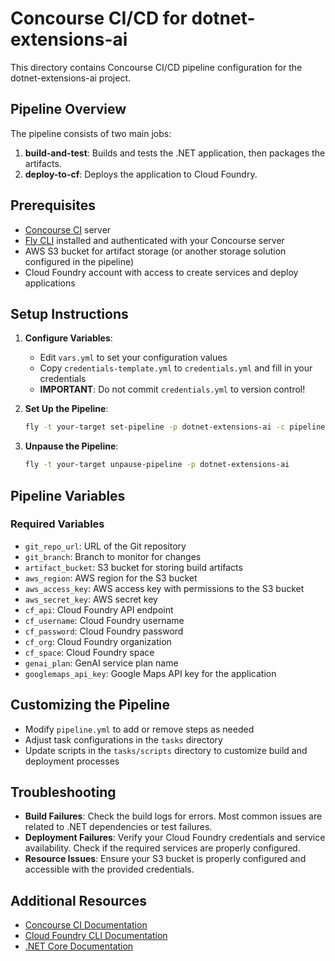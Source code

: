 # Concourse CI/CD for dotnet-extensions-ai

This directory contains Concourse CI/CD pipeline configuration for the dotnet-extensions-ai project.

## Pipeline Overview

The pipeline consists of two main jobs:

1. **build-and-test**: Builds and tests the .NET application, then packages the artifacts.
2. **deploy-to-cf**: Deploys the application to Cloud Foundry.

## Prerequisites

- [Concourse CI](https://concourse-ci.org/) server
- [Fly CLI](https://concourse-ci.org/fly.html) installed and authenticated with your Concourse server
- AWS S3 bucket for artifact storage (or another storage solution configured in the pipeline)
- Cloud Foundry account with access to create services and deploy applications

## Setup Instructions

1. **Configure Variables**:
   - Edit `vars.yml` to set your configuration values
   - Copy `credentials-template.yml` to `credentials.yml` and fill in your credentials
   - **IMPORTANT**: Do not commit `credentials.yml` to version control!

2. **Set Up the Pipeline**:
   ```bash
   fly -t your-target set-pipeline -p dotnet-extensions-ai -c pipeline.yml -l vars.yml -l credentials.yml
   ```

3. **Unpause the Pipeline**:
   ```bash
   fly -t your-target unpause-pipeline -p dotnet-extensions-ai
   ```

## Pipeline Variables

### Required Variables

- `git_repo_url`: URL of the Git repository
- `git_branch`: Branch to monitor for changes
- `artifact_bucket`: S3 bucket for storing build artifacts
- `aws_region`: AWS region for the S3 bucket
- `aws_access_key`: AWS access key with permissions to the S3 bucket
- `aws_secret_key`: AWS secret key
- `cf_api`: Cloud Foundry API endpoint
- `cf_username`: Cloud Foundry username
- `cf_password`: Cloud Foundry password
- `cf_org`: Cloud Foundry organization
- `cf_space`: Cloud Foundry space
- `genai_plan`: GenAI service plan name
- `googlemaps_api_key`: Google Maps API key for the application

## Customizing the Pipeline

- Modify `pipeline.yml` to add or remove steps as needed
- Adjust task configurations in the `tasks` directory
- Update scripts in the `tasks/scripts` directory to customize build and deployment processes

## Troubleshooting

- **Build Failures**: Check the build logs for errors. Most common issues are related to .NET dependencies or test failures.
- **Deployment Failures**: Verify your Cloud Foundry credentials and service availability. Check if the required services are properly configured.
- **Resource Issues**: Ensure your S3 bucket is properly configured and accessible with the provided credentials.

## Additional Resources

- [Concourse CI Documentation](https://concourse-ci.org/docs.html)
- [Cloud Foundry CLI Documentation](https://docs.cloudfoundry.org/cf-cli/)
- [.NET Core Documentation](https://docs.microsoft.com/en-us/dotnet/core/)
